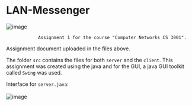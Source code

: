 # LAN-Messenger
![image](https://user-images.githubusercontent.com/59371949/220443578-0d324f76-dd0e-490f-80eb-7cf22cfeb256.png)

                Assignment 1 for the course "Computer Networks CS 3001".
Assignment document uploaded in the files above.

The folder `src` contains the files for both `server` and the `client`.
This assignment was created using the java and for the GUI, a java GUI toolkit called `Swing` was used.

Interface for `server.java`:<br><br>
     ![image](https://user-images.githubusercontent.com/59371949/220469964-2eefa98e-4e54-4a10-8369-0dbfb725bc14.png)
